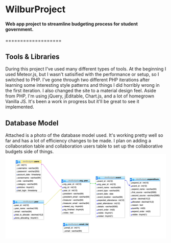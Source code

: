 # WilburProject
#### Web app project to streamline budgeting process for student government.
===================

## Tools & Libraries
During this project I've used many different types of tools. At the beginning I used Meteor.js, but I wasn't satisified with the performance or setup, so I switched to PHP. I've gone through two different PHP iterations after learning some interesting style patterns and things I did horribly wrong in the first iteration. I also changed the site to a material design feel. Aside from PHP, I'm using jQuery, jEditable, Chart.js, and a lot of homegrown Vanilla JS. It's been a work in progress but it'll be great to see it implemented.

## Database Model
Attached is a photo of the database model used. It's working pretty well so far and has a lot of efficiency changes to be made. I plan on adding a collaboration table and collaboration users table to set up the collaborative budgets side of things.
![Database Model](DatabaseModel.png "Database Model")
